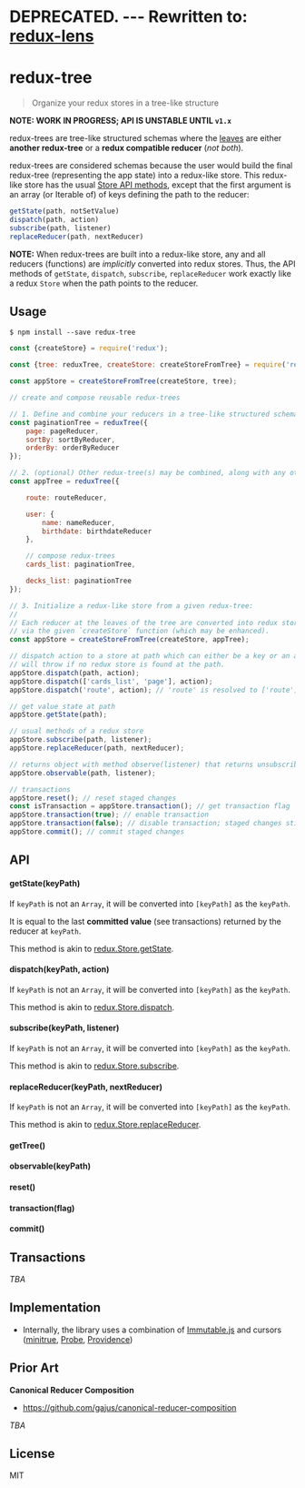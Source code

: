 # DEPRECATED. --- Rewritten to: [redux-lens](https://github.com/dashed/redux-lens)

# redux-tree

> Organize your redux stores in a tree-like structure

**NOTE: WORK IN PROGRESS; API IS UNSTABLE UNTIL `v1.x`**

redux-trees are tree-like structured schemas where the [leaves](https://en.wikipedia.org/wiki/Tree_(data_structure)#Terminologies_used_in_Trees) are either **another redux-tree** or a **redux compatible reducer** (*not both*).

redux-trees are considered schemas because the user would build the final redux-tree (representing the app state) into a redux-like store. This redux-like store has the usual [Store API methods](https://github.com/rackt/redux/blob/master/docs/api/Store.md#store-methods), except that the first argument is an array (or Iterable of) of keys defining the path to the reducer:

```js
getState(path, notSetValue)
dispatch(path, action)
subscribe(path, listener)
replaceReducer(path, nextReducer)
```

**NOTE:** When redux-trees are built into a redux-like store, any and all reducers (functions) are *implicitly* converted into redux stores. Thus, the API methods of `getState`, `dispatch`, `subscribe`, `replaceReducer` work exactly like a redux `Store` when the path points to the reducer.

## Usage

```
$ npm install --save redux-tree
```

```js
const {createStore} = require('redux');

const {tree: reduxTree, createStore: createStoreFromTree} = require('redux-tree');

const appStore = createStoreFromTree(createStore, tree);

// create and compose reusable redux-trees

// 1. Define and combine your reducers in a tree-like structured schema:
const paginationTree = reduxTree({
    page: pageReducer,
    sortBy: sortByReducer,
    orderBy: orderByReducer
});

// 2. (optional) Other redux-tree(s) may be combined, along with any other reducers:
const appTree = reduxTree({

    route: routeReducer,

    user: {
        name: nameReducer,
        birthdate: birthdateReducer
    },

    // compose redux-trees
    cards_list: paginationTree,

    decks_list: paginationTree
});

// 3. Initialize a redux-like store from a given redux-tree:
//
// Each reducer at the leaves of the tree are converted into redux stores
// via the given `createStore` function (which may be enhanced).
const appStore = createStoreFromTree(createStore, appTree);

// dispatch action to a store at path which can either be a key or an array of keys.
// will throw if no redux store is found at the path.
appStore.dispatch(path, action);
appStore.dispatch(['cards_list', 'page'], action);
appStore.dispatch('route', action); // 'route' is resolved to ['route']

// get value state at path
appStore.getState(path);

// usual methods of a redux store
appStore.subscribe(path, listener);
appStore.replaceReducer(path, nextReducer);

// returns object with method observe(listener) that returns unsubscribe()
appStore.observable(path, listener);

// transactions
appStore.reset(); // reset staged changes
const isTransaction = appStore.transaction(); // get transaction flag
appStore.transaction(true); // enable transaction
appStore.transaction(false); // disable transaction; staged changes still persist
appStore.commit(); // commit staged changes

```

## API

#### getState(keyPath)

If `keyPath` is not an `Array`, it will be converted into `[keyPath]` as the `keyPath`.

It is equal to the last **committed value** (see transactions) returned by the reducer at `keyPath`.

This method is akin to [redux.Store.getState](https://github.com/rackt/redux/blob/master/docs/api/Store.md#getstate).

#### dispatch(keyPath, action)

If `keyPath` is not an `Array`, it will be converted into `[keyPath]` as the `keyPath`.

This method is akin to [redux.Store.dispatch](https://github.com/rackt/redux/blob/master/docs/api/Store.md#dispatch).

#### subscribe(keyPath, listener)

If `keyPath` is not an `Array`, it will be converted into `[keyPath]` as the `keyPath`.

This method is akin to [redux.Store.subscribe](https://github.com/rackt/redux/blob/master/docs/api/Store.md#subscribelistener).

#### replaceReducer(keyPath, nextReducer)

If `keyPath` is not an `Array`, it will be converted into `[keyPath]` as the `keyPath`.

This method is akin to [redux.Store.replaceReducer](https://github.com/rackt/redux/blob/master/docs/api/Store.md#replacereducernextreducer).

#### getTree()

#### observable(keyPath)

#### reset()

#### transaction(flag)

#### commit()

## Transactions

*TBA*

## Implementation

- Internally, the library uses a combination of [Immutable.js](https://github.com/facebook/immutable-js) and cursors ([minitrue](https://github.com/dashed/minitrue), [Probe](https://github.com/dashed/probe), [Providence](https://github.com/dashed/providence))

## Prior Art

**Canonical Reducer Composition**

- https://github.com/gajus/canonical-reducer-composition



*TBA*

## License

MIT
